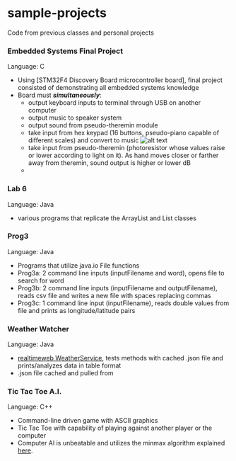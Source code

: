 # sample-projects

Code from previous classes and personal projects

### Embedded Systems Final Project
Language: C
* Using [STM32F4 Discovery Board microcontroller board], final project consisted of demonstrating all embedded systems knowledge
* Board must _**simultaneously**_:
  * output keyboard inputs to terminal through USB on another computer
  * output music to speaker system
  * output sound from pseudo-theremin module
  * take input from hex keypad (16 buttons, pseudo-piano capable of different scales) and convert to music
![alt text](http://www.circuitstoday.com/wp-content/uploads/2014/05/hex-keypad-arduino.png "Hex-Keypad Sample")  
  * take input from pseudo-theremin (photoresistor whose values raise or lower according to light on it). As hand moves closer or farther away from theremin, sound output is higher or lower dB
  * 

### Lab 6
Language: Java
* various programs that replicate the ArrayList and List classes

### Prog3
Language: Java
* Programs that utilize java.io File functions
* Prog3a: 2 command line inputs (inputFilename and word), opens file to search for word
* Prog3b: 2 command line inputs (inputFilename and outputFilename), reads csv file and writes a new file with spaces replacing commas
* Prog3c: 1 command line input (inputFilename), reads double values from file and prints as longitude/latitude pairs

### Weather Watcher
Language: Java
* [realtimeweb WeatherService](https://github.com/RealTimeWeb/weather/tree/master/java/src/realtimeweb), tests methods with cached .json file and prints/analyzes data in table format
* .json file cached and pulled from 

### Tic Tac Toe A.I.
Language: C++
* Command-line driven game with ASCII graphics 
* Tic Tac Toe with capability of playing against another player or the computer
* Computer AI is unbeatable and utilizes the minmax algorithm explained [here](https://en.wikipedia.org/wiki/Minimax#Combinatorial_game_theory).


